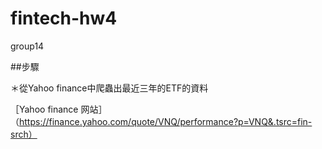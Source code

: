 # fintech-hw4

group14

##步驟

＊從Yahoo finance中爬蟲出最近三年的ETF的資料

［Yahoo finance 网站］（https://finance.yahoo.com/quote/VNQ/performance?p=VNQ&.tsrc=fin-srch）


